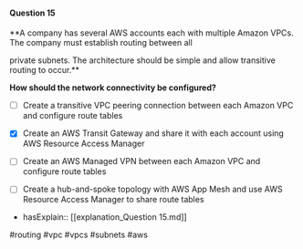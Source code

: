 #### Question  15


**A company has several AWS accounts each with multiple Amazon VPCs. The company must establish routing between all

private subnets. The architecture should be simple and allow transitive routing to occur.**


**How should the network connectivity be configured?**


- [ ] Create a transitive VPC peering connection between each Amazon VPC and configure route tables


- [x] Create an AWS Transit Gateway and share it with each account using AWS Resource Access Manager


- [ ] Create an AWS Managed VPN between each Amazon VPC and configure route tables


- [ ] Create a hub-and-spoke topology with AWS App Mesh and use AWS Resource Access Manager to share route tables



- hasExplain:: [[explanation_Question  15.md]]

#routing #vpc #vpcs #subnets #aws 
